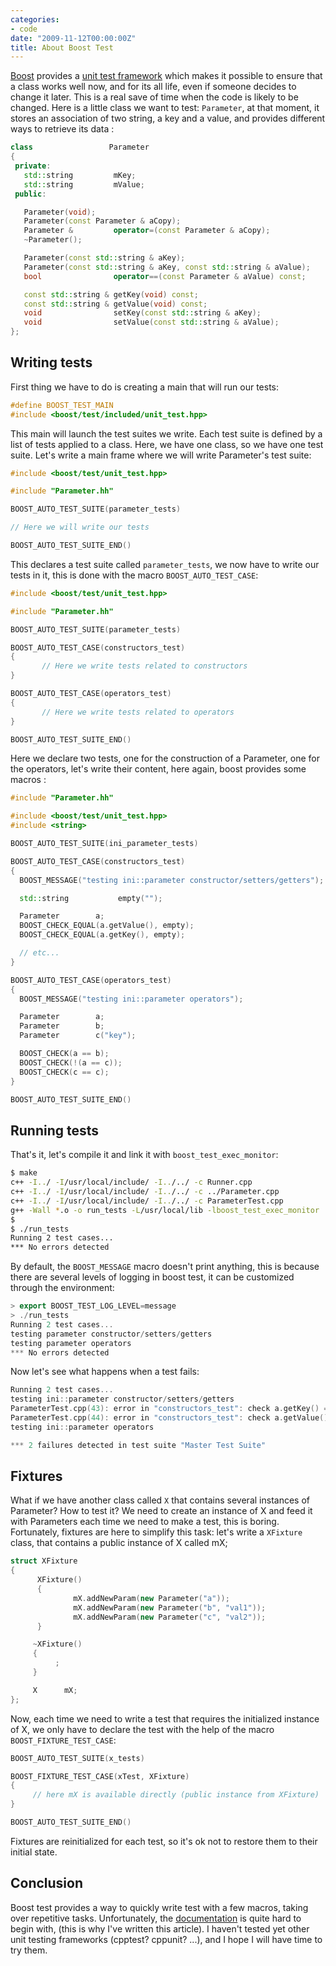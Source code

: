 ```yaml
---
categories:
- code
date: "2009-11-12T00:00:00Z"
title: About Boost Test
---
```


[Boost](http://www.boost.org/) provides a [unit test framework](http://www.boost.org/doc/libs/1_40_0/libs/test/doc/html/index.html) which makes it possible to ensure
that a class works well now, and for its all life, even if someone
decides to change it later. This is a real save of time when the code
is likely to be changed. Here is a little class we want to test:
`Parameter`, at that moment, it stores an association of two string,
a key and a value, and provides different ways to retrieve its data :

```c++
class                 Parameter
{
 private:
   std::string         mKey;
   std::string         mValue;
 public:

   Parameter(void);
   Parameter(const Parameter & aCopy);
   Parameter &         operator=(const Parameter & aCopy);
   ~Parameter();

   Parameter(const std::string & aKey);
   Parameter(const std::string & aKey, const std::string & aValue);
   bool                operator==(const Parameter & aValue) const;

   const std::string & getKey(void) const;
   const std::string & getValue(void) const;
   void                setKey(const std::string & aKey);
   void                setValue(const std::string & aValue);
};
```

## Writing tests

First thing we have to do is creating a main that will run our tests:

```c++
#define BOOST_TEST_MAIN
#include <boost/test/included/unit_test.hpp>
```

This main will launch the test suites we write. Each test suite is
defined by a list of tests applied to a class. Here, we have one
class, so we have one test suite. Let's write a main frame where we
will write Parameter's test suite:

```c++
#include <boost/test/unit_test.hpp>

#include "Parameter.hh"

BOOST_AUTO_TEST_SUITE(parameter_tests)

// Here we will write our tests

BOOST_AUTO_TEST_SUITE_END()
```

This declares a test suite called `parameter_tests`, we now have to
write our tests in it, this is done with the macro
`BOOST_AUTO_TEST_CASE`:

```c++
#include <boost/test/unit_test.hpp>

#include "Parameter.hh"

BOOST_AUTO_TEST_SUITE(parameter_tests)

BOOST_AUTO_TEST_CASE(constructors_test)
{
       // Here we write tests related to constructors
}

BOOST_AUTO_TEST_CASE(operators_test)
{
       // Here we write tests related to operators
}

BOOST_AUTO_TEST_SUITE_END()
```

Here we declare two tests, one for the construction of a Parameter,
one for the operators, let's write their content, here again, boost
provides some macros :

```c++
#include "Parameter.hh"

#include <boost/test/unit_test.hpp>
#include <string>

BOOST_AUTO_TEST_SUITE(ini_parameter_tests)

BOOST_AUTO_TEST_CASE(constructors_test)
{
  BOOST_MESSAGE("testing ini::parameter constructor/setters/getters");

  std::string           empty("");

  Parameter        a;
  BOOST_CHECK_EQUAL(a.getValue(), empty);
  BOOST_CHECK_EQUAL(a.getKey(), empty);

  // etc...
}

BOOST_AUTO_TEST_CASE(operators_test)
{
  BOOST_MESSAGE("testing ini::parameter operators");

  Parameter        a;
  Parameter        b;
  Parameter        c("key");

  BOOST_CHECK(a == b);
  BOOST_CHECK(!(a == c));
  BOOST_CHECK(c == c);
}

BOOST_AUTO_TEST_SUITE_END()
```

## Running tests

That's it, let's compile it and link it with
`boost_test_exec_monitor`:

```bash
$ make
c++ -I../ -I/usr/local/include/ -I../../ -c Runner.cpp
c++ -I../ -I/usr/local/include/ -I../../ -c ../Parameter.cpp
c++ -I../ -I/usr/local/include/ -I../../ -c ParameterTest.cpp
g++ -Wall *.o -o run_tests -L/usr/local/lib -lboost_test_exec_monitor
$
$ ./run_tests 
Running 2 test cases...
*** No errors detected
```

By default, the `BOOST_MESSAGE` macro doesn't print anything, this is
because there are several levels of logging in boost test, it can be
customized through the environment:

```c++
> export BOOST_TEST_LOG_LEVEL=message
> ./run_tests 
Running 2 test cases...
testing parameter constructor/setters/getters
testing parameter operators
*** No errors detected
```

Now let's see what happens when a test fails:

```c++
Running 2 test cases...
testing ini::parameter constructor/setters/getters
ParameterTest.cpp(43): error in "constructors_test": check a.getKey() == d.getKey() failed [ != key]
ParameterTest.cpp(44): error in "constructors_test": check a.getValue() == d.getValue() failed [ != value]
testing ini::parameter operators

*** 2 failures detected in test suite "Master Test Suite"
```

## Fixtures

What if we have another class called `X` that contains several
instances of Parameter? How to test it? We need to create an instance
of X and feed it with Parameters each time we need to make a test,
this is boring.  Fortunately, fixtures are here to simplify this task:
let's write a `XFixture` class, that contains a public instance of X
called mX;

```c++
struct XFixture
{
      XFixture()
      {
              mX.addNewParam(new Parameter("a"));
              mX.addNewParam(new Parameter("b", "val1"));
              mX.addNewParam(new Parameter("c", "val2"));
      }

     ~XFixture()
     {
          ;
     }

     X      mX;
};
```

Now, each time we need to write a test that requires the initialized
instance of X, we only have to declare the test with the help of the
macro `BOOST_FIXTURE_TEST_CASE`:

```c++
BOOST_AUTO_TEST_SUITE(x_tests)

BOOST_FIXTURE_TEST_CASE(xTest, XFixture)
{
     // here mX is available directly (public instance from XFixture)
}

BOOST_AUTO_TEST_SUITE_END()
```

Fixtures are reinitialized for each test, so it's ok not to restore
them to their initial state.

## Conclusion

Boost test provides a way to quickly write test with a few macros,
taking over repetitive tasks. Unfortunately, the
[documentation](http://www.boost.org/doc/libs/1_40_0/libs/test/doc/html/intro.html)
is quite hard to begin with, (this is why I've written this article).
I haven't tested yet other unit testing frameworks (cpptest? cppunit?
...), and I hope I will have time to try them.
